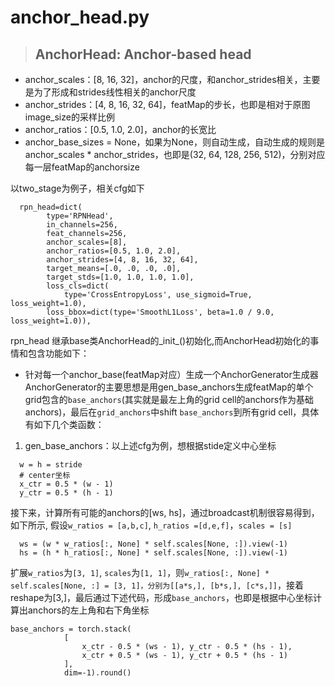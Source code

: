 # anchor_head.py

> ## AnchorHead: Anchor-based head

- anchor_scales：[8, 16, 32]，anchor的尺度，和anchor_strides相关，主要是为了形成和strides线性相关的anchor尺度
- anchor_strides：[4, 8, 16, 32, 64]，featMap的步长，也即是相对于原图image_size的采样比例
- anchor_ratios：[0.5, 1.0, 2.0]，anchor的长宽比
- anchor_base_sizes = None，如果为None，则自动生成，自动生成的规则是anchor_scales * anchor_strides，也即是(32, 64, 128, 256, 512)，分别对应每一层featMap的anchorsize

以two_stage为例子，相关cfg如下
```
  rpn_head=dict(
        type='RPNHead',
        in_channels=256,
        feat_channels=256,
        anchor_scales=[8],
        anchor_ratios=[0.5, 1.0, 2.0],
        anchor_strides=[4, 8, 16, 32, 64],
        target_means=[.0, .0, .0, .0],
        target_stds=[1.0, 1.0, 1.0, 1.0],
        loss_cls=dict(
            type='CrossEntropyLoss', use_sigmoid=True, loss_weight=1.0),
        loss_bbox=dict(type='SmoothL1Loss', beta=1.0 / 9.0, loss_weight=1.0)),
```
rpn_head 继承base类AnchorHead的_init_()初始化,而AnchorHead初始化的事情和包含功能如下：

- 针对每一个anchor_base(featMap对应）生成一个AnchorGenerator生成器  
AnchorGenerator的主要思想是用gen_base_anchors生成featMap的单个grid包含的`base_anchors`(其实就是最左上角的grid cell的anchors作为基础anchors)，最后在`grid_anchors`中shift `base_anchors`到所有grid cell，具体有如下几个类函数：  
1. gen_base_anchors：以上述cfg为例，想根据stide定义中心坐标
```
  w = h = stride
  # center坐标
  x_ctr = 0.5 * (w - 1)
  y_ctr = 0.5 * (h - 1)
```
接下来，计算所有可能的anchors的[ws, hs]，通过broadcast机制很容易得到，如下所示, 假设`w_ratios = [a,b,c]`, `h_ratios =[d,e,f]`，`scales = [s]`
```
  ws = (w * w_ratios[:, None] * self.scales[None, :]).view(-1)
  hs = (h * h_ratios[:, None] * self.scales[None, :]).view(-1)
```
扩展`w_ratios`为`[3, 1]`, `scales`为`[1, 1]`，则`w_ratios[:, None] * self.scales[None, :] = [3, 1]，分别为[[a*s,], [b*s,], [c*s,]]`，接着reshape为[3,]，最后通过下述代码，形成`base_anchors`，也即是根据中心坐标计算出anchors的左上角和右下角坐标
```
base_anchors = torch.stack(
            [
                x_ctr - 0.5 * (ws - 1), y_ctr - 0.5 * (hs - 1),
                x_ctr + 0.5 * (ws - 1), y_ctr + 0.5 * (hs - 1)
            ],
            dim=-1).round()
```








